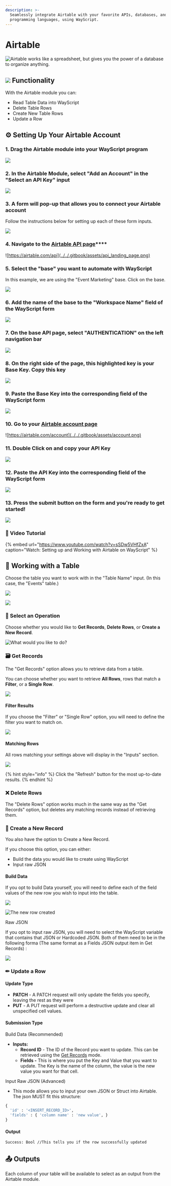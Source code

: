```yaml
---
description: >-
  Seamlessly integrate Airtable with your favorite APIs, databases, and
  programming languages, using WayScript.
---
```


# Airtable

![Airtable works like a spreadsheet, but gives you the power of a database to organize anything.](../../.gitbook/assets/airtable.png)

## ![](../../.gitbook/assets/airtable.png) Functionality

With the Airtable module you can:

* Read Table Data into WayScript
* Delete Table Rows
* Create New Table Rows
* Update a Row

## ⚙ Setting Up Your Airtable Account

### 1. Drag the Airtable module into your WayScript program

![](../../.gitbook/assets/airtable_flow.png)

### 2. **In the Airtable Module, select "Add an Account" in the "Select an API Key" input**

![](../../.gitbook/assets/add_an_account.png)

### **3. A form will pop-up that allows you to connect your Airtable account**

Follow the instructions below for setting up each of these form inputs.

![](../../.gitbook/assets/modal.png)

### 4. Navigate to the [**Airtable API page**](https://airtable.com/api)\*\*\*\*

![https://airtable.com/api](../../.gitbook/assets/api_landing_page.png)

### **5. Select the "base" you want to automate with WayScript**

In this example, we are using the "Event Marketing" base. Click on the base.

![](../../.gitbook/assets/event_marketing.png)

### **6. Add the name of the base to the "Workspace Name" field of the WayScript form**

![](../../.gitbook/assets/table_name_input.png)

### 7. **On the base API page, select "AUTHENTICATION" on the left navigation bar**

![](../../.gitbook/assets/authentication.png)

### **8. On the right side of the page, this highlighted key is your Base Key. Copy this key**

![](../../.gitbook/assets/base_key_highlight.png)

### **9. Paste the Base Key into the corresponding field of the WayScript form**

![](../../.gitbook/assets/base_key_input.png)

### 10. Go to your [Airtable account page](https://airtable.com/account)

![https://airtable.com/account](../../.gitbook/assets/account.png)

### 11. **Double Click on and copy your API Key**

![](../../.gitbook/assets/api_key.png)

### **12. Paste the API Key into the corresponding field of the WayScript form**

![](../../.gitbook/assets/api_key_input.png)

### **13. Press the submit button on the form and you're ready to get started!**

![](../../.gitbook/assets/submitted.png)

### 🎥 Video Tutorial

{% embed url="https://www.youtube.com/watch?v=sSDw5VHfZxA" caption="Watch: Setting up and Working with Airtable on WayScript" %}

## 💼 Working with a Table

Choose the table you want to work with in the "Table Name" input. \(In this case, the "Events" table.\)

![](../../.gitbook/assets/events.png)

![](../../.gitbook/assets/table_input.png)

### 🔎 Select an Operation

Choose whether you would like to **Get Records**, **Delete Rows**, or **Create a New Record**.

![What would you like to do?](../../.gitbook/assets/screen-shot-2019-07-15-at-7.55.25-pm%20%281%29%20%282%29%20%282%29%20%282%29%20%282%29.png)

### 🗃 Get Records

The "Get Records" option allows you to retrieve data from a table.

You can choose whether you want to retrieve **All Rows**, rows that match a **Filter**, or a **Single Row**.

![](../../.gitbook/assets/screen-shot-2019-07-15-at-7.55.46-pm.png)

#### Filter Results

If you choose the "Filter" or "Single Row" option, you will need to define the filter you want to match on.

![](../../.gitbook/assets/screen-shot-2019-07-15-at-7.55.59-pm.png)

#### Matching Rows

All rows matching your settings above will display in the "Inputs" section.

![](../../.gitbook/assets/screen-shot-2019-07-15-at-8.10.10-pm.png)

{% hint style="info" %}
Click the "Refresh" button for the most up-to-date results.
{% endhint %}

### ❌ Delete Rows

The "Delete Rows" option works much in the same way as the "Get Records" option, but deletes any matching records instead of retrieving them.

### 🌟 Create a New Record

You also have the option to Create a New Record.

If you choose this option, you can either:

* Build the data you would like to create using WayScript
* Input raw JSON

#### Build Data

If you opt to build Data yourself, you will need to define each of the field values of the new row you wish to input into the table.

![](../../.gitbook/assets/screen-shot-2020-10-21-at-11.02.37-am.png)

![The new row created](../../.gitbook/assets/screen-shot-2020-10-21-at-11.05.01-am.png)

Raw JSON

If you opt to input raw JSON, you will need to select the WayScript variable that contains that JSON or Hardcoded JSON. Both of them need to be in the following forma \(The same format as a Fields JSON output item in Get Records\) :

![](../../.gitbook/assets/screen-shot-2020-10-21-at-11.06.29-am.png)

### ✏ Update a Row

#### Update Type

* **PATCH** - A PATCH request will only update the fields you specify, leaving the rest as they were
* **PUT** - A PUT request will perform a destructive update and clear all unspecified cell values.

#### Submission Type

Build Data \(Recommended\)

* **Inputs:**
  * **Record ID** - The ID of the Record you want to update. This can be retrieved using the [Get Records](airtable.md#get-records) mode.
  * **Fields -** This is where you put the Key and Value that you want to update. The Key is the name of the column, the value is the new value you want for that cell. 

Input Raw JSON \(Advanced\)

* This mode allows you to input your own JSON or Struct into Airtable. The json MUST fit this structure:

```python
{ 
  'id' : '<INSERT_RECORD_ID>',
  'fields' : { 'column name' : 'new value', } 
}
```

#### Output

```graphql
Success: Bool //This tells you if the row successfully updated
```

## 📤 Outputs

Each column of your table will be available to select as an output from the Airtable module.


